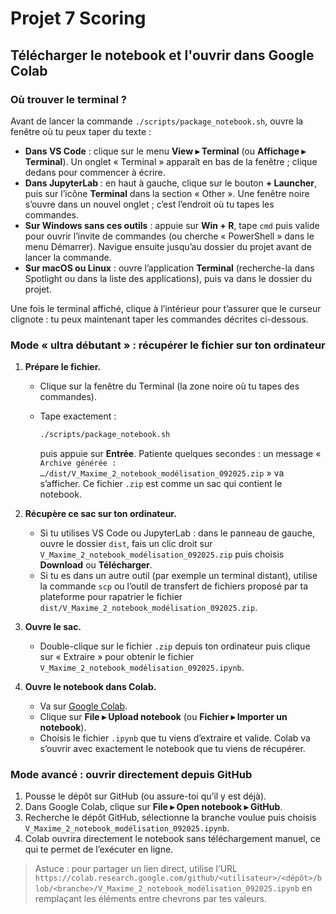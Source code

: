# Projet 7 Scoring

## Télécharger le notebook et l'ouvrir dans Google Colab

### Où trouver le terminal ?

Avant de lancer la commande `./scripts/package_notebook.sh`, ouvre la fenêtre où tu peux taper du texte :

- **Dans VS Code** : clique sur le menu **View ▸ Terminal** (ou **Affichage ▸ Terminal**). Un onglet « Terminal » apparaît en bas de la fenêtre ; clique dedans pour commencer à écrire.
- **Dans JupyterLab** : en haut à gauche, clique sur le bouton **+ Launcher**, puis sur l’icône **Terminal** dans la section « Other ». Une fenêtre noire s’ouvre dans un nouvel onglet ; c’est l’endroit où tu tapes les commandes.
- **Sur Windows sans ces outils** : appuie sur **Win + R**, tape `cmd` puis valide pour ouvrir l’invite de commandes (ou cherche « PowerShell » dans le menu Démarrer). Navigue ensuite jusqu’au dossier du projet avant de lancer la commande.
- **Sur macOS ou Linux** : ouvre l’application **Terminal** (recherche-la dans Spotlight ou dans la liste des applications), puis va dans le dossier du projet.

Une fois le terminal affiché, clique à l’intérieur pour t’assurer que le curseur clignote : tu peux maintenant taper les commandes décrites ci-dessous.

### Mode « ultra débutant » : récupérer le fichier sur ton ordinateur

1. **Prépare le fichier.**
   - Clique sur la fenêtre du Terminal (la zone noire où tu tapes des commandes).
   - Tape exactement :

     ```bash
     ./scripts/package_notebook.sh
     ```

     puis appuie sur **Entrée**. Patiente quelques secondes : un message « `Archive générée : …/dist/V_Maxime_2_notebook_modélisation_092025.zip` » va s’afficher. Ce fichier `.zip` est comme un sac qui contient le notebook.

2. **Récupère ce sac sur ton ordinateur.**
   - Si tu utilises VS Code ou JupyterLab : dans le panneau de gauche, ouvre le dossier `dist`, fais un clic droit sur `V_Maxime_2_notebook_modélisation_092025.zip` puis choisis **Download** ou **Télécharger**.
   - Si tu es dans un autre outil (par exemple un terminal distant), utilise la commande `scp` ou l’outil de transfert de fichiers proposé par ta plateforme pour rapatrier le fichier `dist/V_Maxime_2_notebook_modélisation_092025.zip`.

3. **Ouvre le sac.**
   - Double-clique sur le fichier `.zip` depuis ton ordinateur puis clique sur « Extraire » pour obtenir le fichier `V_Maxime_2_notebook_modélisation_092025.ipynb`.

4. **Ouvre le notebook dans Colab.**
   - Va sur [Google Colab](https://colab.research.google.com/).
   - Clique sur **File ▸ Upload notebook** (ou **Fichier ▸ Importer un notebook**).
   - Choisis le fichier `.ipynb` que tu viens d’extraire et valide. Colab va s’ouvrir avec exactement le notebook que tu viens de récupérer.

### Mode avancé : ouvrir directement depuis GitHub

1. Pousse le dépôt sur GitHub (ou assure-toi qu’il y est déjà).
2. Dans Google Colab, clique sur **File ▸ Open notebook ▸ GitHub**.
3. Recherche le dépôt GitHub, sélectionne la branche voulue puis choisis `V_Maxime_2_notebook_modélisation_092025.ipynb`.
4. Colab ouvrira directement le notebook sans téléchargement manuel, ce qui te permet de l’exécuter en ligne.

> Astuce : pour partager un lien direct, utilise l’URL `https://colab.research.google.com/github/<utilisateur>/<dépôt>/blob/<branche>/V_Maxime_2_notebook_modélisation_092025.ipynb` en remplaçant les éléments entre chevrons par tes valeurs.

